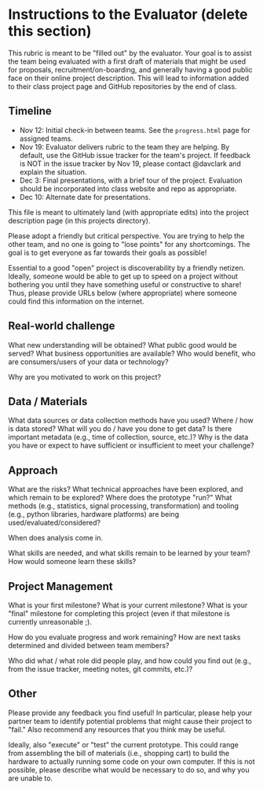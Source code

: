 # Instructions to the Evaluator (delete this section)

This rubric is meant to be "filled out" by the evaluator. Your goal is to
assist the team being evaluated with a first draft of materials that might be
used for proposals, recruitment/on-boarding, and generally having a good public
face on their online project description. This will lead to information added
to their class project page and GitHub repositories by the end of class.

## Timeline

- Nov 12: Initial check-in between teams. See the `progress.html` page for
  assigned teams.
- Nov 19: Evaluator delivers rubric to the team they are helping. By default,
  use the GitHub issue tracker for the team's project. If feedback is NOT in
  the issue tracker by Nov 19, please contact @davclark and explain the
  situation.
- Dec 3: Final presentations, with a brief tour of the project. Evaluation
  should be incorporated into class website and repo as appropriate.
- Dec 10: Alternate date for presentations.

This file is meant to ultimately land (with appropriate edits) into the
project description page (in this projects directory).

Please adopt a friendly but critical perspective. You are trying to help the
other team, and no one is going to "lose points" for any shortcomings. The goal
is to get everyone as far towards their goals as possible!

Essential to a good "open" project is discoverability by a friendly netizen.
Ideally, someone would be able to get up to speed on a project without
bothering you until they have something useful or constructive to share! Thus,
please provide URLs below (where appropriate) where someone could find this
information on the internet.

## Real-world challenge

What new understanding will be obtained? What public good would be served? What
business opportunities are available? Who would benefit, who are
consumers/users of your data or technology?

Why are you motivated to work on this project?

## Data / Materials

What data sources or data collection methods have you used?  Where / how is
data stored? What will you do / have you done to get data? Is there important
metadata (e.g., time of collection, source, etc.)? Why is the data you have or
expect to have sufficient or insufficient to meet your challenge?

## Approach

What are the risks? What technical approaches have been explored, and which
remain to be explored? Where does the prototype "run?" What methods (e.g.,
statistics, signal processing, transformation) and tooling (e.g., python
libraries, hardware platforms) are being used/evaluated/considered?

When does analysis come in.

What skills are needed, and what skills remain to be learned by your team? How
would someone learn these skills?

## Project Management

What is your first milestone? What is your current milestone? What is your
"final" milestone for completing this project (even if that milestone is
currently unreasonable ;).

How do you evaluate progress and work remaining? How are next tasks determined
and divided between team members?

Who did what / what role did people play, and how could you find out (e.g.,
from the issue tracker, meeting notes, git commits, etc.)?

## Other

Please provide any feedback you find useful! In particular, please help your
partner team to identify potential problems that might cause their project to
"fail." Also recommend any resources that you think may be useful.

Ideally, also "execute" or "test" the current prototype. This could range from
assembling the bill of materials (i.e., shopping cart) to build the hardware to
actually running some code on your own computer. If this is not possible,
please describe what would be necessary to do so, and why you are unable to.
